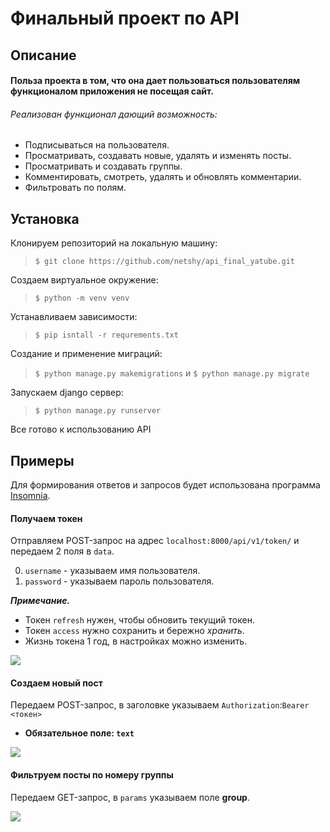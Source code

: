 # Финальный проект по API


## Описание
#### Польза проекта в том, что она дает пользоваться пользователям функционалом приложения не посещая сайт.
###### Реализован функционал дающий возможность:
* Подписываться на пользователя.
* Просматривать, создавать новые, удалять и изменять посты.
* Просматривать и создавать группы.
* Комментировать, смотреть, удалять и обновлять комментарии.
* Фильтровать по полям.

## Установка 
Клонируем репозиторий на локальную машину:

>```$ git clone https://github.com/netshy/api_final_yatube.git```

 Создаем виртуальное окружение:
 
 >```$ python -m venv venv```
 
 Устанавливаем зависимости:

>```$ pip isntall -r requrements.txt```

Создание и применение миграций:

>```$ python manage.py makemigrations``` и ```$ python manage.py migrate```

Запускаем django сервер:

>```$ python manage.py runserver```

Все готово к использованию API

## Примеры
Для формирования ответов и запросов будет использована программа [Insomnia](https://insomnia.rest/).

#### Получаем токен


Отправляем POST-запрос на адрес ```localhost:8000/api/v1/token/``` и передаем 2 поля в `data`. 

0. `username` - указываем имя пользователя.
1. `password` - указываем пароль пользователя.

___Примечание.___ 
* Токен `refresh` нужен, чтобы обновить текущий токен. 
* Токен `access` нужно сохранить и бережно *хранить*.
* Жизнь токена 1 год, в настройках можно изменить.

![](//i.ibb.co/dP92Mt3/image.png)

#### Создаем новый пост

Передаем POST-запрос, в заголовке указываем `Authorization`:`Bearer <токен>`

* __Обязательное поле: `text`__

![](//i.ibb.co/fXbtQJ1/image.png)

#### Фильтруем посты по номеру группы

Передаем GET-запрос, в `params` указываем поле __group__.

![](//i.ibb.co/DMV9kfk/image.png)


